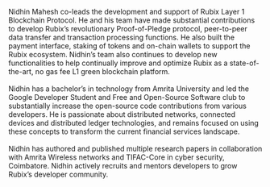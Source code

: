Nidhin Mahesh co-leads the development and support of Rubix Layer 1 Blockchain Protocol. He and his team have made substantial contributions to develop Rubix’s revolutionary Proof-of-Pledge protocol, peer-to-peer data transfer and transaction processing functions. He also built the payment interface, staking of tokens and on-chain wallets to support the Rubix ecosystem. Nidhin’s team also continues to develop new functionalities to help continually improve and optimize Rubix as a state-of-the-art, no gas fee L1 green blockchain platform. </br></br>
Nidhin has a bachelor’s in technology from Amrita University and led the Google Developer Student and Free and Open-Source Software club to substantially increase the open-source code contributions from various developers. He is passionate about distributed networks, connected devices and distributed ledger technologies, and remains focused on using these concepts to transform the current financial services landscape. </br></br>
Nidhin has authored and published multiple research papers in collaboration with Amrita Wireless networks and TIFAC-Core in cyber security, Coimbatore.
Nidhin actively recruits and mentors developers to grow Rubix’s developer community.
